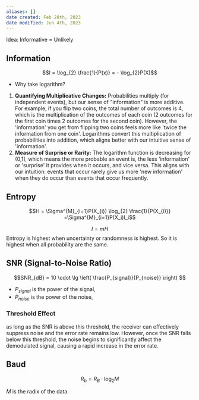 ```yaml
---
aliases: []
date created: Feb 28th, 2023
date modified: Jun 4th, 2023
---
```

Idea: Informative = Unlikely

## Information
$$I = \log_{2} \frac{1}{P(x)} = - \log_{2}P(X)$$

- Why take logarithm?
1. **Quantifying Multiplicative Changes:** Probabilities multiply (for independent events), but our sense of "information" is more additive. For example, if you flip two coins, the total number of outcomes is 4, which is the multiplication of the outcomes of each coin (2 outcomes for the first coin times 2 outcomes for the second coin). However, the 'information' you get from flipping two coins feels more like 'twice the information from one coin'. Logarithms convert this multiplication of probabilities into addition, which aligns better with our intuitive sense of 'information'.
2. **Measure of Surprise or Rarity:** The logarithm function is decreasing for (0,1], which means the more probable an event is, the less 'information' or 'surprise' it provides when it occurs, and vice versa. This aligns with our intuition: events that occur rarely give us more 'new information' when they do occur than events that occur frequently.

## Entropy
$$H = \Sigma^{M}_{i=1}P(X_{i}) \log_{2} \frac{1}{P(X_{i)}} =\Sigma^{M}_{i=1}P(X_i)I_i$$

$$ I = mH$$
Entropy is highest when uncertainty or randomness is highest. So it is highest when all probability are the same.

## SNR (Signal-to-Noise Ratio)
$$SNR_{dB} = 10 \cdot \lg \left( \frac{P_{signal}}{P_{noise}} \right) 
$$

- $P_{signal}$ is the power of the signal,
- $P_{noise}$ is the power of the noise,

### Threshold Effect
as long as the SNR is above this threshold, the receiver can effectively suppress noise and the error rate remains low. However, once the SNR falls below this threshold, the noise begins to significantly affect the demodulated signal, causing a rapid increase in the error rate.

## Baud
$$R_{b}= R_{B} \cdot \log_{2} M$$

$M$ is the radix of the data.